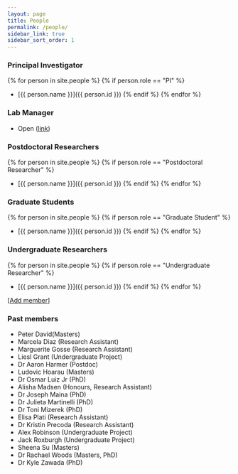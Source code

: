 ```yaml
---
layout: page
title: People
permalink: /people/
sidebar_link: true
sidebar_sort_order: 1
---
```


### Principal Investigator

{% for person in site.people %}
  {% if person.role == "PI" %}
  - [{{ person.name }}]({{ person.id }})
  {% endif %}
{% endfor %}

### Lab Manager

- Open ([link](https://hcmweb521.rcuh.com/psp/hcmprd_exapp/EMPLOYEE/HRMS/c/HRS_HRAM.HRS_APP_SCHJOB.GBL?Page=HRS_APP_JBPST&Action=U&FOCUS=Applicant&SiteId=3&JobOpeningId=222031&PostingSeq=1
))

### Postdoctoral Researchers

{% for person in site.people %}
  {% if person.role == "Postdoctoral Researcher" %}
  - [{{ person.name }}]({{ person.id }})
  {% endif %}
{% endfor %}

### Graduate Students

{% for person in site.people %}
  {% if person.role == "Graduate Student" %}
  - [{{ person.name }}]({{ person.id }})
  {% endif %}
{% endfor %}

### Undergraduate Researchers

{% for person in site.people %}
  {% if person.role == "Undergraduate Researcher" %}
  - [{{ person.name }}]({{ person.id }})
  {% endif %}
{% endfor %}

[[Add member](https://github.com/jmadinlab/jmadinlab.github.io/issues/new?assignees=jmadin&labels=add+person&template=add-person.md&title=I%27d+like+to+add+myself+to+the+lab)]

### Past members

- Peter David(Masters)
- Marcela Diaz (Research Assistant)
- Marguerite Gosse (Research Assistant)
- Liesl Grant (Undergraduate Project)
- Dr Aaron Harmer (Postdoc)
- Ludovic Hoarau (Masters)
- Dr Osmar Luiz Jr (PhD)
- Alisha Madsen (Honours, Research Assistant)
- Dr Joseph Maina (PhD)
- Dr Julieta Martinelli (PhD)
- Dr Toni Mizerek (PhD)
- Elisa Plati (Research Assistant)
- Dr Kristin Precoda (Research Assistant)
- Alex Robinson (Undergraduate Project)
- Jack Roxburgh (Undergraduate Project)
- Sheena Su (Masters)
- Dr Rachael Woods (Masters, PhD)
- Dr Kyle Zawada (PhD)
